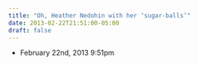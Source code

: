 ```yaml
---
title: "Oh, Heather Nedohin with her ‘sugar-balls’"
date: 2013-02-22T21:51:00-05:00
draft: false
---
```

- February 22nd, 2013 9:51pm